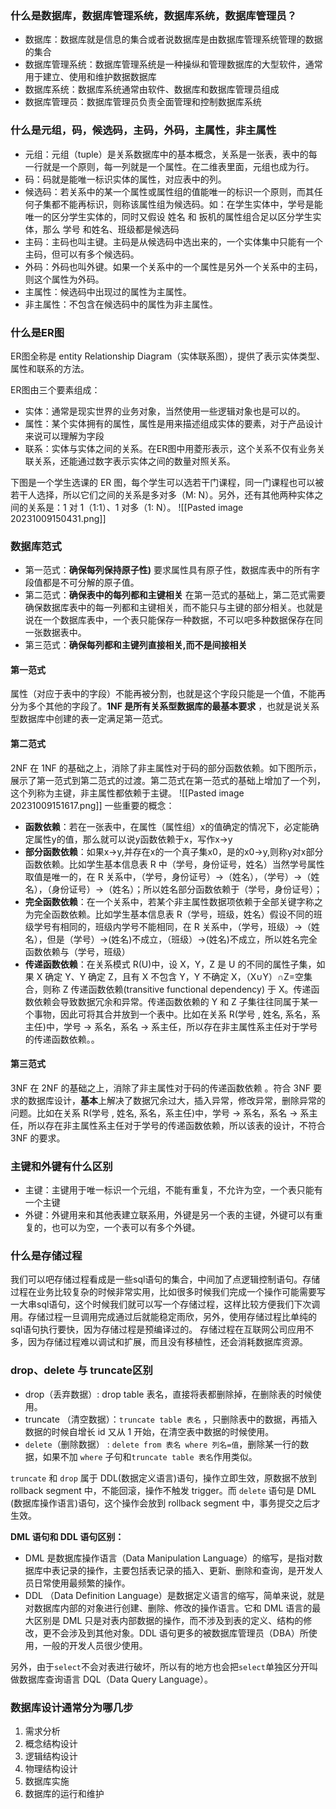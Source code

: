 ### 什么是数据库，数据库管理系统，数据库系统，数据库管理员？
- 数据库：数据库就是信息的集合或者说数据库是由数据库管理系统管理的数据的集合
- 数据库管理系统：数据库管理系统是一种操纵和管理数据库的大型软件，通常用于建立、使用和维护数据数据库
- 数据库系统：数据库系统通常由软件、数据库和数据库管理员组成
- 数据库管理员：数据库管理员负责全面管理和控制数据库系统
### 什么是元组，码，候选码，主码，外码，主属性，非主属性
- 元组：元组（tuple）是关系数据库中的基本概念，关系是一张表，表中的每一行就是一个原则，每一列就是一个属性。在二维表里面，元组也成为行。
- 码：码就是能唯一标识实体的属性，对应表中的列。
- 候选码：若关系中的某一个属性或属性组的值能唯一的标识一个原则，而其任何子集都不能再标识，则称该属性组为候选码。如：在学生实体中，学号是能唯一的区分学生实体的，同时又假设 姓名 和 扳机的属性组合足以区分学生实体，那么 学号 和姓名、班级都是候选码
- 主码：主码也叫主键。主码是从候选码中选出来的，一个实体集中只能有一个主码，但可以有多个候选码。
- 外码：外码也叫外键。如果一个关系中的一个属性是另外一个关系中的主码，则这个属性为外码。
- 主属性：候选码中出现过的属性为主属性。
- 非主属性：不包含在候选码中的属性为非主属性。
### 什么是ER图
ER图全称是 entity Relationship Diagram（实体联系图），提供了表示实体类型、属性和联系的方法。

ER图由三个要素组成：
- 实体：通常是现实世界的业务对象，当然使用一些逻辑对象也是可以的。
- 属性：某个实体拥有的属性，属性是用来描述组成实体的要素，对于产品设计来说可以理解为字段
- 联系：实体与实体之间的关系。在ER图中用菱形表示，这个关系不仅有业务关联关系，还能通过数字表示实体之间的数量对照关系。

下图是一个学生选课的 ER 图，每个学生可以选若干门课程，同一门课程也可以被若干人选择，所以它们之间的关系是多对多（M: N）。另外，还有其他两种实体之间的关系是：1 对 1（1:1）、1 对多（1: N）。
![[Pasted image 20231009150431.png]]

### 数据库范式
- 第一范式：**确保每列保持原子性)** 要求属性具有原子性，数据库表中的所有字段值都是不可分解的原子值。
- 第二范式：**确保表中的每列都和主键相关**  在第一范式的基础上，第二范式需要确保数据库表中的每一列都和主键相关，而不能只与主键的部分相关。也就是说在一个数据库表中，一个表只能保存一种数据，不可以吧多种数据保存在同一张数据表中。
- 第三范式：**确保每列都和主键列直接相关,而不是间接相关**  
#### 第一范式
属性（对应于表中的字段）不能再被分割，也就是这个字段只能是一个值，不能再分为多个其他的字段了。**1NF 是所有关系型数据库的最基本要求** ，也就是说关系型数据库中创建的表一定满足第一范式。
#### 第二范式
2NF 在 1NF 的基础之上，消除了非主属性对于码的部分函数依赖。如下图所示，展示了第一范式到第二范式的过渡。第二范式在第一范式的基础上增加了一个列，这个列称为主键，非主属性都依赖于主键。
![[Pasted image 20231009151617.png]]
一些重要的概念：
- **函数依赖**：若在一张表中，在属性（属性组）x的值确定的情况下，必定能确定属性y的值，那么就可以说y函数依赖于x，写作x->y
- **部分函数依赖**：如果x->y,并存在x的一个真子集x0，是的x0->y,则称y对x部分函数依赖。比如学生基本信息表 R 中（学号，身份证号，姓名）当然学号属性取值是唯一的，在 R 关系中，（学号，身份证号）->（姓名），（学号）->（姓名），（身份证号）->（姓名）；所以姓名部分函数依赖于（学号，身份证号）；
- **完全函数依赖**：在一个关系中，若某个非主属性数据项依赖于全部关键字称之为完全函数依赖。比如学生基本信息表 R（学号，班级，姓名）假设不同的班级学号有相同的，班级内学号不能相同，在 R 关系中，（学号，班级）->（姓名），但是（学号）->(姓名)不成立，（班级）->(姓名)不成立，所以姓名完全函数依赖与（学号，班级）
- **传递函数依赖**：在关系模式 R(U)中，设 X，Y，Z 是 U 的不同的属性子集，如果 X 确定 Y、Y 确定 Z，且有 X 不包含 Y，Y 不确定 X，（X∪Y）∩Z=空集合，则称 Z 传递函数依赖(transitive functional dependency) 于 X。传递函数依赖会导致数据冗余和异常。传递函数依赖的 Y 和 Z 子集往往同属于某一个事物，因此可将其合并放到一个表中。比如在关系 R(学号 , 姓名, 系名，系主任)中，学号 → 系名，系名 → 系主任，所以存在非主属性系主任对于学号的传递函数依赖。。
#### 第三范式
3NF 在 2NF 的基础之上，消除了非主属性对于码的传递函数依赖 。符合 3NF 要求的数据库设计，**基本**上解决了数据冗余过大，插入异常，修改异常，删除异常的问题。比如在关系 R(学号 , 姓名, 系名，系主任)中，学号 → 系名，系名 → 系主任，所以存在非主属性系主任对于学号的传递函数依赖，所以该表的设计，不符合 3NF 的要求。
### 主键和外键有什么区别
- 主键：主键用于唯一标识一个元组，不能有重复，不允许为空，一个表只能有一个主键
- 外键：外键用来和其他表建立联系用，外键是另一个表的主键，外键可以有重复的，也可以为空，一个表可以有多个外键。
### 什么是存储过程
我们可以吧存储过程看成是一些sql语句的集合，中间加了点逻辑控制语句。存储过程在业务比较复杂的时候非常实用，比如很多时候我们完成一个操作可能需要写一大串sql语句，这个时候我们就可以写一个存储过程，这样比较方便我们下次调用。存储过程一旦调用完成通过后就能稳定雨欣，另外，使用存储过程比单纯的sql语句执行要快，因为存储过程是预编译过的。
存储过程在互联网公司应用不多，因为存储过程难以调试和扩展，而且没有移植性，还会消耗数据库资源。
### drop、delete 与 truncate区别
- drop（丢弃数据）: drop table 表名，直接将表都删除掉，在删除表的时候使用。
- truncate （清空数据）：`truncate table 表名` ，只删除表中的数据，再插入数据的时候自增长 id 又从 1 开始，在清空表中数据的时候使用。
- `delete`（删除数据） : `delete from 表名 where 列名=值`，删除某一行的数据，如果不加 `where` 子句和`truncate table 表名`作用类似。

`truncate` 和 `drop` 属于 DDL(数据定义语言)语句，操作立即生效，原数据不放到 rollback segment 中，不能回滚，操作不触发 trigger。而 `delete` 语句是 DML (数据库操作语言)语句，这个操作会放到 rollback segment 中，事务提交之后才生效。

**DML 语句和 DDL 语句区别：**

- DML 是数据库操作语言（Data Manipulation Language）的缩写，是指对数据库中表记录的操作，主要包括表记录的插入、更新、删除和查询，是开发人员日常使用最频繁的操作。
- DDL （Data Definition Language）是数据定义语言的缩写，简单来说，就是对数据库内部的对象进行创建、删除、修改的操作语言。它和 DML 语言的最大区别是 DML 只是对表内部数据的操作，而不涉及到表的定义、结构的修改，更不会涉及到其他对象。DDL 语句更多的被数据库管理员（DBA）所使用，一般的开发人员很少使用。

另外，由于`select`不会对表进行破坏，所以有的地方也会把`select`单独区分开叫做数据库查询语言 DQL（Data Query Language）。

### 数据库设计通常分为哪几步
1. 需求分析
2. 概念结构设计
3. 逻辑结构设计
4. 物理结构设计
5. 数据库实施
6. 数据库的运行和维护